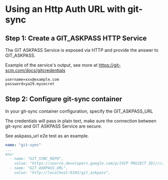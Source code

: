 # Using an Http Auth URL with git-sync

## Step 1: Create a GIT_ASKPASS HTTP Service

The GIT ASKPASS Service is exposed via HTTP and provide the answer to GIT_ASKPASS.

Example of the service's output, see more at <https://git-scm.com/docs/gitcredentials>

```
username=xxx@example.com
password=ya29.mysecret
```

## Step 2: Configure git-sync container

In your git-sync container configuration, specify the GIT_ASKPASS_URL

The credentials will pass in plain text, make sure the connection between git-sync
and GIT ASKPASS Service are secure.

See askpass_url e2e test as an example.

```yaml
name: "git-sync"
...
env:
  - name: "GIT_SYNC_REPO",
    value: "https://source.developers.google.com/p/[GCP PROJECT ID]/r/[REPO NAME]"
  - name: "GIT_ASKPASS_URL",
    value: "http://localhost:9102/git_askpass",
```
